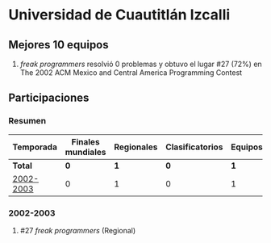 # Universidad de Cuautitlán Izcalli

## Mejores 10 equipos

1. _freak programmers_ resolvió 0 problemas y obtuvo el lugar #27 (72%) en The 2002 ACM Mexico and Central America Programming Contest

## Participaciones

### Resumen

| Temporada | Finales mundiales | Regionales | Clasificatorios | Equipos |
| --- | --- | --- | --- | --- |
| **Total** | **0** | **1** | **0** | **1** |
| [2002-2003](#2002-2003) | 0 | 1 | 0 | 1 |

### 2002-2003

1. #27 _freak programmers_ (Regional)



